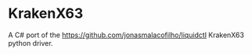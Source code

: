 # KrakenX63

A C# port of the https://github.com/jonasmalacofilho/liquidctl KrakenX63 python driver.
